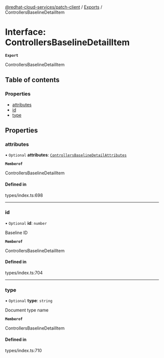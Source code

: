 [@redhat-cloud-services/patch-client](../README.md) / [Exports](../modules.md) / ControllersBaselineDetailItem

# Interface: ControllersBaselineDetailItem

**`Export`**

ControllersBaselineDetailItem

## Table of contents

### Properties

- [attributes](ControllersBaselineDetailItem.md#attributes)
- [id](ControllersBaselineDetailItem.md#id)
- [type](ControllersBaselineDetailItem.md#type)

## Properties

### attributes

• `Optional` **attributes**: [`ControllersBaselineDetailAttributes`](ControllersBaselineDetailAttributes.md)

**`Memberof`**

ControllersBaselineDetailItem

#### Defined in

types/index.ts:698

___

### id

• `Optional` **id**: `number`

Baseline ID

**`Memberof`**

ControllersBaselineDetailItem

#### Defined in

types/index.ts:704

___

### type

• `Optional` **type**: `string`

Document type name

**`Memberof`**

ControllersBaselineDetailItem

#### Defined in

types/index.ts:710
